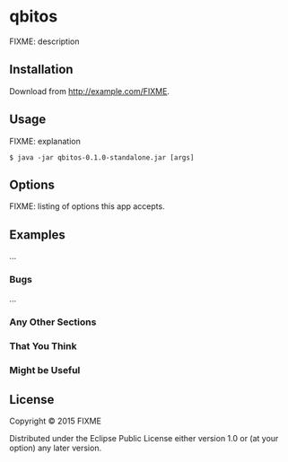 # qbitos

FIXME: description

## Installation

Download from http://example.com/FIXME.

## Usage

FIXME: explanation

    $ java -jar qbitos-0.1.0-standalone.jar [args]

## Options

FIXME: listing of options this app accepts.

## Examples

...

### Bugs

...

### Any Other Sections
### That You Think
### Might be Useful

## License

Copyright © 2015 FIXME

Distributed under the Eclipse Public License either version 1.0 or (at
your option) any later version.

